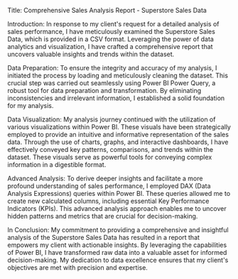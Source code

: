 Title: Comprehensive Sales Analysis Report - Superstore Sales Data

Introduction:
In response to my client's request for a detailed analysis of sales performance, I have meticulously examined the Superstore Sales Data, which is provided in a CSV format. Leveraging the power of data analytics and visualization, I have crafted a comprehensive report that uncovers valuable insights and trends within the dataset.

Data Preparation:
To ensure the integrity and accuracy of my analysis, I initiated the process by loading and meticulously cleaning the dataset. This crucial step was carried out seamlessly using Power BI Power Query, a robust tool for data preparation and transformation. By eliminating inconsistencies and irrelevant information, I established a solid foundation for my analysis.

Data Visualization:
My analysis journey continued with the utilization of various visualizations within Power BI. These visuals have been strategically employed to provide an intuitive and informative representation of the sales data. Through the use of charts, graphs, and interactive dashboards, I have effectively conveyed key patterns, comparisons, and trends within the dataset. These visuals serve as powerful tools for conveying complex information in a digestible format.

Advanced Analysis:
To derive deeper insights and facilitate a more profound understanding of sales performance, I employed DAX (Data Analysis Expressions) queries within Power BI. These queries allowed me to create new calculated columns, including essential Key Performance Indicators (KPIs). This advanced analysis approach enables me to uncover hidden patterns and metrics that are crucial for decision-making.

In Conclusion:
My commitment to providing a comprehensive and insightful analysis of the Superstore Sales Data has resulted in a report that empowers my client with actionable insights. By leveraging the capabilities of Power BI, I have transformed raw data into a valuable asset for informed decision-making. My dedication to data excellence ensures that my client's objectives are met with precision and expertise.
